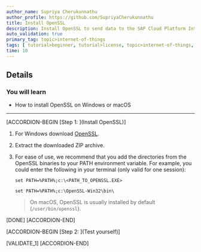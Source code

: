 ```yaml
---
author_name: Supriya Cherukunnathu
author_profile: https://github.com/SupriyaCherukunnathu
title: Install OpenSSL
description: Install OpenSSL to send data to the SAP Cloud Platform Internet of Things Service Cloud using MQTT and REST.
auto_validation: true
primary_tag: topic>internet-of-things
tags: [ tutorial>beginner, tutorial>license, topic>internet-of-things, topic>cloud, products>sap-leonardo-iot, products>sap-edge-services, products>sap-cloud-platform-internet-of-things, products>sap-cloud-platform ]
time: 10
---
```



## Details
### You will learn
- How to install OpenSSL on Windows or macOS


---

[ACCORDION-BEGIN [Step 1: ](Install OpenSSL)]

1.  For Windows download [OpenSSL](https://sourceforge.net/projects/openssl/files/latest/download).

2.  Extract the downloaded ZIP archive.

3.  For ease of use, we recommend that you add the directories from the OpenSSL binaries to your PATH environment variable. For example, you could enter the following in your terminal (only valid for one session):

    `set PATH=%PATH%;c:\<PATH_TO_OPENSSL.EXE>`

    `set PATH=%PATH%;c:\OpenSSL-Win32\bin\`

    >On macOS, OpenSSL is usually installed by default (`/user/bin/openssl`).



[DONE]
[ACCORDION-END]



[ACCORDION-BEGIN [Step 2: ](Test yourself)]

[VALIDATE_1]
[ACCORDION-END]
